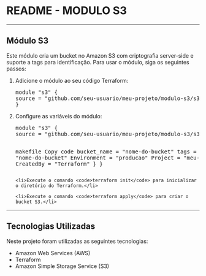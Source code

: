 <!DOCTYPE html>
<html>
<head>
	<meta charset="UTF-8">
	<meta name="viewport" content="width=device-width, initial-scale=1.0">
	<link rel="stylesheet" href="https://cdnjs.cloudflare.com/ajax/libs/font-awesome/5.15.3/css/all.min.css">
</head>
<body>

<h1><i class="fab fa-aws"></i>README - MODULO S3</h1>

<hr>

<h2><i class="fab fa-s3"></i> Módulo S3</h2>

<p>Este módulo cria um bucket no Amazon S3 com criptografia server-side e suporte a tags para identificação. Para usar o módulo, siga os seguintes passos:</p>

<ol>
	<li>Adicione o módulo ao seu código Terraform:</li>
	<pre>
module "s3" {
source = "github.com/seu-usuario/meu-projeto/modulo-s3/s3"
}</pre>


<li>Configure as variáveis do módulo:</li>
<pre>
module "s3" {
source = "github.com/seu-usuario/meu-projeto/modulo-s3/s3"

makefile
Copy code
bucket_name = "nome-do-bucket"
tags = {
	Name = "nome-do-bucket"
	Environment = "producao"
	Project = "meu-projeto"
	CreatedBy = "Terraform"
}
}</pre>

	<li>Execute o comando <code>terraform init</code> para inicializar o diretório do Terraform.</li>

	<li>Execute o comando <code>terraform apply</code> para criar o bucket S3.</li>
</ol>    

<hr>

<h2><i class="fab fa-aws"></i> Tecnologias Utilizadas</h2>

<p>Neste projeto foram utilizadas as seguintes tecnologias:</p>

<ul>
	<li><i class="fab fa-aws"></i> Amazon Web Services (AWS)</li>
	<li><i class="fab fa-terraform"></i> Terraform</li>
	<li><i class="fab fa-s3"></i> Amazon Simple Storage Service (S3)</li>
</ul>
</body>
</html>